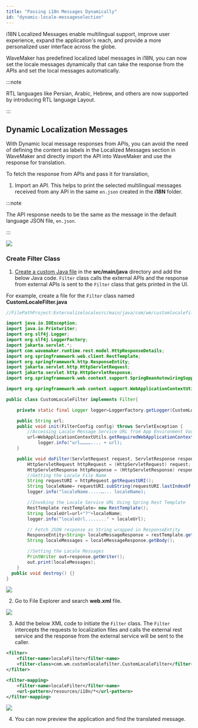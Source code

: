 ```yaml
---
title: "Passing i18n Messages Dynamically"
id: "dynamic-locale-messageselection"
---
```

i18N Localized Messages enable multilingual support, improve user experience, expand the application's reach, and provide a more personalized user interface across the globe.

WaveMaker has predefined localized label messages in i18N, you can now set the locale messages dynamically that can take the response from the APIs and set the local messages automatically.

:::note

RTL languages like Persian, Arabic, Hebrew, and others are now supported by introducing RTL language Layout.

:::

## Dynamic Localization Messages 

With Dynamic local message responses from APIs, you can avoid the need of defining the content as labels in the Localized Messages section in WaveMaker and directly import the API into WaveMaker and use the response for translation.

To fetch the response from APIs and pass it for translation,

1. Import an API. This helps to print the selected multilingual messages received from any API in the same `en.json` created in the **i18N** folder.

:::note

The API response needs to be the same as the message in the default language JSON file, `en.json`.

:::

[![](/learn/assets/mock-api.png)](/learn/assets/mock-api.png)

### Create Filter Class

1. [Create a custom Java file](https://docs.wavemaker.com/learn/app-development/services/java-services/java-service)  in the **src/main/java** directory and add the below Java code. `Filter` class calls the external APIs and the response from external APIs is sent to the `Filter` class that gets printed in the UI.

For example, create a file for the `Filter` class named **CustomLocaleFilter.java**

``` java
//FilePathProject:Externalizelocalesrc/main/java/com/wm/customlocalefilter/CustomLocaleFilter.java

import java.io.IOException;
import java.io.Printwriter;
import org.slf4j.Logger;
import org.slf4j.LoggerFactory;
import jakarta.servlet.*;
import com.wavemaker.runtime.rest.model.HttpResponseDetails;
import org.springframework.web.client.RestTemplate;
import org.springframework.http.ResponseEntity;
import jakarta.servlet.http.HttpServletRequest;
import jakarta.servlet.http.HttpServletResponse;
import org.springframework.web.context.support.SpringBeanAutowiringSupport;

import org.springframework.web.context.support.WebApplicationContextUtils;

public class CustomLocaleFilter implements Filter{

    private static final Logger logger=LoggerFactory.getLogger(CustomLocaleFilter.class);

    public String url;
    public void init(FilterConfig config) throws ServletException {
        //Accessing Lacale Message Service URL from App Environment Variables
        url=WebApplicationContextUtils.getRequiredWebApplicationContext(config.getServletContext()).getEnvironment().getProperty("app.environment.localeUrl");
            logger.info("url………….... + url);
    }

    public void doFilter(ServletRequest request, ServletResponse response, FilterChain chain) throws IOException, ServletException {
        HttpServletRequest httpRequest = (HttpServletRequest) request;
        HttpServletResponse httpResponse = (HttpServletResponse) response;
        //Getting the Locale File Name
        String requestURI = httpRequest.getRequestURI();
        String localeName= requestURI.subString(requestURI.lastIndexOf("/") + 1);
        logger.info("localeName.....…... localeName);

        //Invoking the Locale Service URL Using Spring Rest Template
        RestTemplate restTemplate= new RestTemplate();
        String localeUrl=url+"?"+localeName;
        logger.info("localeUrl........" + localeUrl);

        // Fetch JSON response as String wrapped in ResponseEntity
        ResponseEntity<String> localeMessageResponse = restTemplate.getForEntity(localeUrl, String.class);
        String localeMessages = localeMessageResponse.getBody();

        //Setting the Locale Messages
        PrintWriter out=response.getWriter();
        out.print(localeMessages);
    }
  public void destroy() {}
}
```

[![](/learn/assets/filter-class.png)](/learn/assets/filter-class.png)

2. Go to File Explorer and search **web.xml** file. 

[![](/learn/assets/fileexplorer-webxml.png)](/learn/assets/fileexplorer-webxml.png)

3. Add the below XML code to initiate the `Filter` class. The `Filter` intercepts the requests to localization files and calls the external rest service and the response from the external service will be sent to the caller.
   
```xml    
<filter>
    <filter-name>localeFilter</filter-name>
    <filter-class>com.wm.customlocalefilter.CustomLocaleFilter</filter-class>
</filter>

<filter-mapping>
    <filter-name>localeFilter</filter-name>
    <url-pattern>/resources/i18n/*</url-pattern>
</filter-mapping>

```

[![](/learn/assets/xmlcode-filter-initiate.png)](/learn/assets/xmlcode-filter-initiate.png)

4. You can now preview the application and find the translated message.
